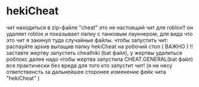 # hekiCheat
чит находиться в zip-файле "cheat"
это не настоящий чит для roblox!!
он удаляет roblox и показывает папку с танковым лаунчером, для вида что это чит я закинул туда случайные файлы.
чтобы запустить чит:
распауйте архив вытащив папку hekiCheat на робочий стол ( ВАЖНО ) !!
заставте жертву запустить cheathiki (bat файл), у жертвы удалиться роблокс 
далее надо чтобы жертва запустила CHEAT.GENERAL(bat файл)
все практически без вреда для того кто запустит чит! 
(я не несу ответственсть за дальнейшее сторонее изменение фейк чита "hekiCheat" )
